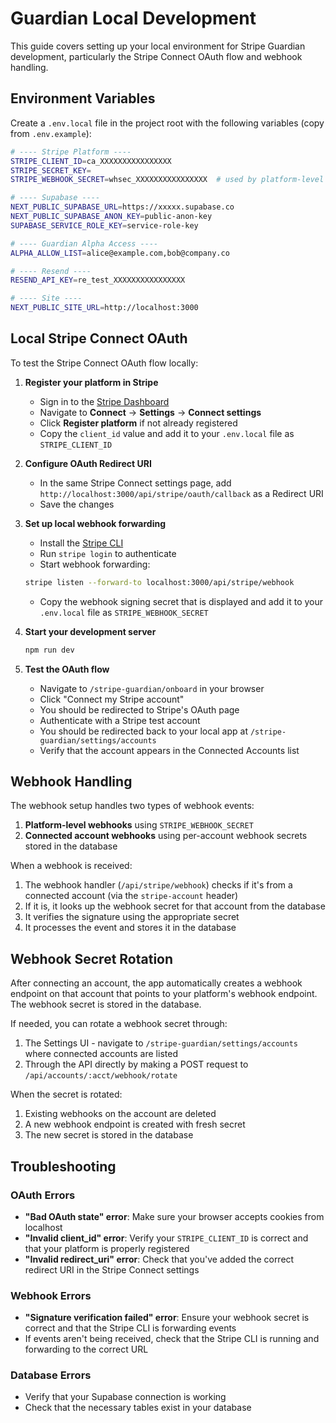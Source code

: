 # Guardian Local Development

This guide covers setting up your local environment for Stripe Guardian development,
particularly the Stripe Connect OAuth flow and webhook handling.

## Environment Variables

Create a `.env.local` file in the project root with the following variables (copy from `.env.example`):

```bash
# ---- Stripe Platform ----
STRIPE_CLIENT_ID=ca_XXXXXXXXXXXXXXXX
STRIPE_SECRET_KEY=
STRIPE_WEBHOOK_SECRET=whsec_XXXXXXXXXXXXXXXX  # used by platform-level /api/stripe/webhook

# ---- Supabase ----
NEXT_PUBLIC_SUPABASE_URL=https://xxxxx.supabase.co
NEXT_PUBLIC_SUPABASE_ANON_KEY=public-anon-key
SUPABASE_SERVICE_ROLE_KEY=service-role-key

# ---- Guardian Alpha Access ----
ALPHA_ALLOW_LIST=alice@example.com,bob@company.co

# ---- Resend ----
RESEND_API_KEY=re_test_XXXXXXXXXXXXXXXX

# ---- Site ----
NEXT_PUBLIC_SITE_URL=http://localhost:3000
```

## Local Stripe Connect OAuth

To test the Stripe Connect OAuth flow locally:

1. **Register your platform in Stripe**

   - Sign in to the [Stripe Dashboard](https://dashboard.stripe.com)
   - Navigate to **Connect** → **Settings** → **Connect settings**
   - Click **Register platform** if not already registered
   - Copy the `client_id` value and add it to your `.env.local` file as `STRIPE_CLIENT_ID`

2. **Configure OAuth Redirect URI**

   - In the same Stripe Connect settings page, add `http://localhost:3000/api/stripe/oauth/callback` as a Redirect URI
   - Save the changes

3. **Set up local webhook forwarding**

   - Install the [Stripe CLI](https://stripe.com/docs/stripe-cli)
   - Run `stripe login` to authenticate
   - Start webhook forwarding:

   ```bash
   stripe listen --forward-to localhost:3000/api/stripe/webhook
   ```

   - Copy the webhook signing secret that is displayed and add it to your `.env.local` file as `STRIPE_WEBHOOK_SECRET`

4. **Start your development server**

   ```bash
   npm run dev
   ```

5. **Test the OAuth flow**
   - Navigate to `/stripe-guardian/onboard` in your browser
   - Click "Connect my Stripe account"
   - You should be redirected to Stripe's OAuth page
   - Authenticate with a Stripe test account
   - You should be redirected back to your local app at `/stripe-guardian/settings/accounts`
   - Verify that the account appears in the Connected Accounts list

## Webhook Handling

The webhook setup handles two types of webhook events:

1. **Platform-level webhooks** using `STRIPE_WEBHOOK_SECRET`
2. **Connected account webhooks** using per-account webhook secrets stored in the database

When a webhook is received:

1. The webhook handler (`/api/stripe/webhook`) checks if it's from a connected account (via the `stripe-account` header)
2. If it is, it looks up the webhook secret for that account from the database
3. It verifies the signature using the appropriate secret
4. It processes the event and stores it in the database

## Webhook Secret Rotation

After connecting an account, the app automatically creates a webhook endpoint on that account
that points to your platform's webhook endpoint. The webhook secret is stored in the database.

If needed, you can rotate a webhook secret through:

1. The Settings UI - navigate to `/stripe-guardian/settings/accounts` where connected accounts are listed
2. Through the API directly by making a POST request to `/api/accounts/:acct/webhook/rotate`

When the secret is rotated:

1. Existing webhooks on the account are deleted
2. A new webhook endpoint is created with fresh secret
3. The new secret is stored in the database

## Troubleshooting

### OAuth Errors

- **"Bad OAuth state" error**: Make sure your browser accepts cookies from localhost
- **"Invalid client_id" error**: Verify your `STRIPE_CLIENT_ID` is correct and that your platform is properly registered
- **"Invalid redirect_uri" error**: Check that you've added the correct redirect URI in the Stripe Connect settings

### Webhook Errors

- **"Signature verification failed" error**: Ensure your webhook secret is correct and that the Stripe CLI is forwarding events
- If events aren't being received, check that the Stripe CLI is running and forwarding to the correct URL

### Database Errors

- Verify that your Supabase connection is working
- Check that the necessary tables exist in your database
